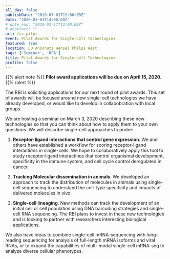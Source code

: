 ```yaml
---
all_day: false
publishDate: "2019-07-01T12:00:00Z"
date: "2020-03-03T14:00:00Z"
# date_end: "2020-03-17T13:00:00Z"
# abstract: "" 
url: /sc-pilot
event: Pilot Awards for Single-cell Technologies
featured: true
location: CU Anschutz Hensel Phelps West 
tags: ['Seminar', 'RFA']
title: Pilot Awards for Single-cell Technologies
profile: false
---
```


{{% alert note %}}
**Pilot award applications will be due on April 15, 2020.**
{{% /alert %}}


The RBI is soliciting applications for our next round of pilot awards. This set
of awards will be focused around new single-cell technologies we have already
developed, or would like to develop in collabobration with local groups.

We are hosting a seminar on March 3, 2020 describing these new technologies so that you can think
about how to apply them to your own questions. We will describe single-cell
approaches to probe:

1. **Receptor-ligand interactions that control gene expression**. We and others have established a workflow for scoring receptor-ligand interactions in single-cells. We hope to collaboratively apply this tool to study receptor:ligand interactinos that control organismal development, specificity in the immune system, and cell cycle control deregulated in cancer.

1. **Tracking Molecular dissemination in animals**. We developed an approach to track the distribution of molecules in animals using single-cell sequencing to understand the cell-type specificity and impacts of delivered molecules in vivo.

1. **Single-cell lineaging**. New methods can track the development of an initial cell or cell population using DNA barcoding strategies and single-cell RNA sequencing. The RBI plans to invest in these new technologies and is looking to partner with researchers interesting biological applications. 

We also have ideas to combine single-cell mRNA-sequencing with long-reading
sequencing for analysis of full-length mRNA isoforms and viral RNAs, or to
expand the capabilities of multi-modal single-cell mRNA-seq to analyze diverse
cellular phenotypes.

